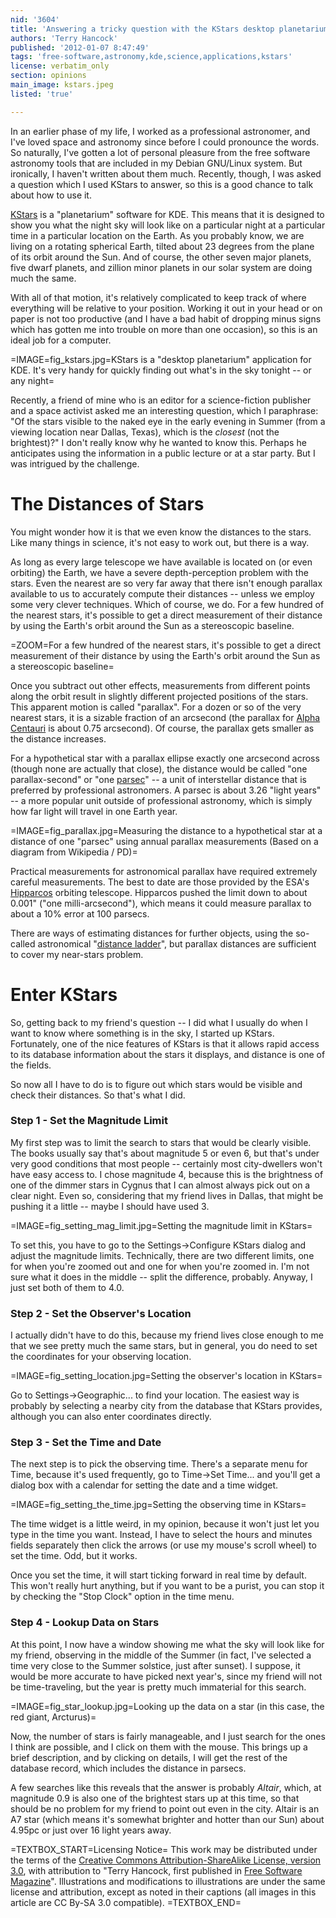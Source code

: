 ```yaml
---
nid: '3604'
title: 'Answering a tricky question with the KStars desktop planetarium package'
authors: 'Terry Hancock'
published: '2012-01-07 8:47:49'
tags: 'free-software,astronomy,kde,science,applications,kstars'
license: verbatim_only
section: opinions
main_image: kstars.jpeg
listed: 'true'

---
```

In an earlier phase of my life, I worked as a professional astronomer, and I've loved space and astronomy since before I could pronounce the words. So naturally, I've gotten a lot of personal pleasure from the free software astronomy tools that are included in my Debian GNU/Linux system. But ironically, I haven't written about them much. Recently, though, I was asked a question which I used KStars to answer, so this is a good chance to talk about how to use it.

<!--break-->

[KStars](http://edu.kde.org/kstars) is a "planetarium" software for KDE. This means that it is designed to show you what the night sky will look like on a particular night at a particular time in a particular location on the Earth. As you probably know, we are living on a rotating spherical Earth, tilted about 23 degrees from the plane of its orbit around the Sun. And of course, the other seven major planets, five dwarf planets, and zillion minor planets in our solar system are doing much the same. 

With all of that motion, it's relatively complicated to keep track of where everything will be relative to your position. Working it out in your head or on paper is not too productive (and I have a bad habit of dropping minus signs which has gotten me into trouble on more than one occasion), so this is an ideal job for a computer.

=IMAGE=fig_kstars.jpg=KStars is a "desktop planetarium" application for KDE. It's very handy for quickly finding out what's in the sky tonight -- or any night=

Recently, a friend of mine who is an editor for a science-fiction publisher and a space activist asked me an interesting question, which I paraphrase: "Of the stars visible to the naked eye in the early evening in Summer (from a viewing location near Dallas, Texas), which is the _closest_ (not the brightest)?" I don't really know why he wanted to know this. Perhaps he anticipates using the information in a public lecture or at a star party. But I was intrigued by the challenge.

# The Distances of Stars

You might wonder how it is that we even know the distances to the stars. Like many things in science, it's not easy to work out, but there is a way.

As long as every large telescope we have available is located on (or even orbiting) the Earth, we have a severe depth-perception problem with the stars. Even the nearest are so very far away that there isn't enough parallax available to us to accurately compute their distances -- unless we employ some very clever techniques. Which of course, we do. For a few hundred of the nearest stars, it's possible to get a direct measurement of their distance by using the Earth's orbit around the Sun as a stereoscopic baseline.

=ZOOM=For a few hundred of the nearest stars, it's possible to get a direct measurement of their distance by using the Earth's orbit around the Sun as a stereoscopic baseline=

Once you subtract out other effects, measurements from different points along the orbit result in slightly different projected positions of the stars. This apparent motion is called "parallax". For a dozen or so of the very nearest stars, it is a sizable fraction of an arcsecond (the parallax for [Alpha Centauri](http://en.wikipedia.org/wiki/Alpha_Centauri) is about 0.75 arcsecond). Of course, the parallax gets smaller as the distance increases.

For a hypothetical star with a parallax ellipse exactly one arcsecond across (though none are actually that close), the distance would be called "one parallax-second" or "one [parsec](http://en.wikipedia.org/wiki/Parsec)" -- a unit of interstellar distance that is preferred by professional astronomers. A parsec is about 3.26 "light years" -- a more popular unit outside of professional astronomy, which is simply how far light will travel in one Earth year.

=IMAGE=fig_parallax.jpg=Measuring the distance to a hypothetical star at a distance of one "parsec" using annual parallax measurements (Based on a diagram from Wikipedia / PD)=

Practical measurements for astronomical parallax have required extremely careful measurements. The best to date are those provided by the ESA's [Hipparcos](http://en.wikipedia.org/wiki/Hipparcos) orbiting telescope. Hipparcos pushed the limit down to about 0.001" ("one milli-arcsecond"), which means it could measure parallax to about a 10% error at 100 parsecs.

There are ways of estimating distances for further objects, using the so-called astronomical "[distance ladder](http://en.wikipedia.org/wiki/Cosmic_distance_ladder)", but parallax distances are sufficient to cover my near-stars problem.

# Enter KStars

So, getting back to my friend's question -- I did what I usually do when I want to know where something is in the sky, I started up KStars. Fortunately, one of the nice features of KStars is that it allows rapid access to its database information about the stars it displays, and distance is one of the fields.

So now all I have to do is to figure out which stars would be visible and check their distances. So that's what I did.

### Step 1 - Set the Magnitude Limit

My first step was to limit the search to stars that would be clearly visible. The books usually say that's about magnitude 5 or even 6, but that's under very good conditions that most people -- certainly most city-dwellers won't have easy access to. I chose magnitude 4, because this is the brightness of one of the dimmer stars in Cygnus that I can almost always pick out on a clear night. Even so, considering that my friend lives in Dallas, that might be pushing it a little -- maybe I should have used 3.

=IMAGE=fig_setting_mag_limit.jpg=Setting the magnitude limit in KStars=

To set this, you have to go to the Settings->Configure KStars dialog and adjust the magnitude limits. Technically, there are two different limits, one for when you're zoomed out and one for when you're zoomed in. I'm not sure what it does in the middle -- split the difference, probably. Anyway, I just set both of them to 4.0.

### Step 2 - Set the Observer's Location

I actually didn't have to do this, because my friend lives close enough to me that we see pretty much the same stars, but in general, you do need to set the coordinates for your observing location.

=IMAGE=fig_setting_location.jpg=Setting the observer's location in KStars=

Go to Settings->Geographic... to find your location. The easiest way is probably by selecting a nearby city from the database that KStars provides, although you can also enter coordinates directly.

### Step 3 - Set the Time and Date

The next step is to pick the observing time. There's a separate menu for Time, because it's used frequently, go to Time->Set Time... and you'll get a dialog box with a calendar for setting the date and a time widget.

=IMAGE=fig_setting_the_time.jpg=Setting the observing time in KStars=

The time widget is a little weird, in my opinion, because it won't just let you type in the time you want. Instead, I have to select the hours and minutes fields separately then click the arrows (or use my mouse's scroll wheel) to set the time. Odd, but it works.

Once you set the time, it will start ticking forward in real time by default. This won't really hurt anything, but if you want to be a purist, you can stop it by checking the "Stop Clock" option in the time menu.

### Step 4 - Lookup Data on Stars

At this point, I now have a window showing me what the sky will look like for my friend, observing in the middle of the Summer (in fact, I've selected a time very close to the Summer solstice, just after sunset). I suppose, it would be more accurate to have picked next year's, since my friend will not be time-traveling, but the year is pretty much immaterial for this search.

=IMAGE=fig_star_lookup.jpg=Looking up the data on a star (in this case, the red giant, Arcturus)=

Now, the number of stars is fairly manageable, and I just search for the ones I think are possible, and I click on them with the mouse. This brings up a brief description, and by clicking on details, I will get the rest of the database record, which includes the distance in parsecs.

A few searches like this reveals that the answer is probably _Altair_, which, at magnitude 0.9 is also one of the brightest stars up at this time, so that should be no problem for my friend to point out even in the city. Altair is an A7 star (which means it's somewhat brighter and hotter than our Sun) about 4.95pc or just over 16 light years away.

=TEXTBOX_START=Licensing Notice=
This work may be distributed under the terms of the [Creative Commons Attribution-ShareAlike License, version 3.0](http://creativecommons.org/licenses/by-sa/3.0), with attribution to "Terry Hancock, first published in [Free Software Magazine](http://www.freesoftwaremagazine.com)". Illustrations and modifications to illustrations are under the same license and attribution, except as noted in their captions (all images in this article are CC By-SA 3.0 compatible).
=TEXTBOX_END=



